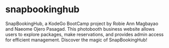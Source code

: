 # snapbookinghub
SnapBookingHub, a KodeGo BootCamp project by Robie Ann Magbayao and Naeome Ojero Pasagad. This photobooth business website allows users to explore packages, make reservations, and provides admin access for efficient management. Discover the magic of SnapBookingHub!
